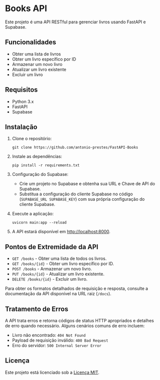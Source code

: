 # Books API

Este projeto é uma API RESTful para gerenciar livros usando FastAPI e Supabase.

## Funcionalidades

- Obter uma lista de livros
- Obter um livro específico por ID
- Armazenar um novo livro
- Atualizar um livro existente
- Excluir um livro

## Requisitos

- Python 3.x
- FastAPI
- Supabase

## Instalação

1. Clone o repositório:

   ```shell
   git clone https://github.com/antonio-prestes/FastAPI-Books

2.  Instale as dependências:
    
    ```shell
    pip install -r requirements.txt
    
3.  Configuração do Supabase:
    
    -   Crie um projeto no Supabase e obtenha sua URL e Chave de API do Supabase.
    -   Substitua a configuração do cliente Supabase no código (`SUPABASE_URL SUPABASE_KEY`) com sua própria configuração do cliente Supabase.
    
4.  Execute a aplicação:

    ```shell
    uvicorn main:app --reload 
    
5.  A API estará disponível em [http://localhost:8000](http://localhost:8000/).
    

## Pontos de Extremidade da API

-   `GET /books` - Obter uma lista de todos os livros.
-   `GET /books/{id}` - Obter um livro específico por ID.
-   `POST /books` - Armazenar um novo livro.
-   `PUT /books/{id}` - Atualizar um livro existente.
-   `DELETE /books/{id}` - Excluir um livro.

Para obter os formatos detalhados de requisição e resposta, consulte a documentação da API disponível na URL raiz (`/docs`).

## Tratamento de Erros

A API trata erros e retorna códigos de status HTTP apropriados e detalhes de erro quando necessário. Alguns cenários comuns de erro incluem:

-   Livro não encontrado: `404 Not Found`
-   Payload de requisição inválido: `400 Bad Request`
-   Erro do servidor: `500 Internal Server Error`

## Licença

Este projeto está licenciado sob a [Licença MIT](https://chat.openai.com/LICENSE).